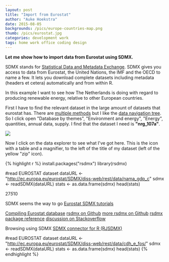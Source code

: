 ```yaml
---
layout: post
title: "Import from Eurostat"
author: "Auke Hoekstra"
date: 2015-08-05
backgrounds: /pics/europe-countries-map.png
thumb: /pics/eurostat.jpg
categories: development work
tags: home work office coding design
---
```


**Let me show how to import data from Eurostat using SDMX.**

SDMX stands for [Statistical Data and Metadata Exchange](https://en.wikipedia.org/wiki/SDMX). SDMX gives you access to data from Eurostat, the United Nations, the IMF and the OECD to name a few. It lets you download complete datasets including metadata (headers et cetera) automatically and from within R.

In this example I want to see how The Netherlands is doing with regard to producing renewable energy, relative to other European countries.

First I have to find the relevant dataset in the large amount of datasets that eurostat has. There are [multiple methods](http://ec.europa.eu/eurostat/web/sdmx-web-services/a-few-useful-points) but I like the [data navigation tree](http://ec.europa.eu/eurostat/data/database). So I click open "Database by themes", "Environment and energy", "Energy", quantities, annual data, supply. I find that the dataset I need is **"nrg_107a"**.

![](pics/eurostat-data-navigation-tree.png)

Now I click on the data explorer to see what I've got here. This is the icon with a table and a magnifier, to the left of the title of my dataset (left of the yellow "zip" icon).



{% highlight r %}
install.packages("rsdmx")
library(rsdmx)

#read EUROSTAT dataset
dataURL <- "http://ec.europa.eu/eurostat/SDMX/diss-web/rest/data/nama_gdp_c"
sdmx <- readSDMX(dataURL)
stats <- as.data.frame(sdmx)
head(stats)

27*5*10


SDMX seems the way to go
[Eurostat SDMX tutorials](https://webgate.ec.europa.eu/fpfis/mwikis/sdmx/index.php/Main_Page)




[Compiling Eurostat database](http://www.rpubs.com/kproductivity/rsdmx1)
[rsdmx on Github](https://github.com/opensdmx/rsdmx)
[more rsdmx on Github](https://github.com/opensdmx/rsdmx/wiki)
[rsdmx package reference](https://cran.r-project.org/web/packages/rsdmx/rsdmx.pdf)
[discussion on Stackoverflow](http://stackoverflow.com/questions/12762431/is-this-the-solution-to-get-data-from-eurostat-into-r)

Browsing using SDMX
[SDMX connector for R (RJSDMX)](https://github.com/amattioc/SDMX/wiki/SDMX-Connector-for-R-%28RJSDMX%29)


#read EUROSTAT dataset
dataURL <- "http://ec.europa.eu/eurostat/SDMX/diss-web/rest/data/cdh_e_fos/"
sdmx <- readSDMX(dataURL)
stats <- as.data.frame(sdmx)
head(stats)
{% endhighlight %}

